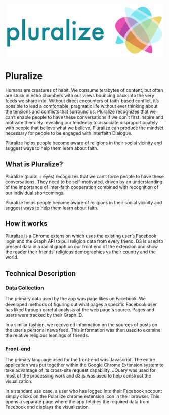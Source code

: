 ![alt text](https://raw.githubusercontent.com/wlong0827/pluralize/master/pluralize/logoPluralize.png)

# Pluralize

Humans are creatures of habit. We consume terabytes of content, but often are stuck in echo chambers with our views bouncing back into the very feeds we share into. Without direct encounters of faith-based conflict, it’s possible to lead a comfortable, pragmatic life without ever thinking about the tensions and conflicts that surround us. Pluralize recognizes that we can’t enable people to have these conversations if we don't first inspire and motivate them. By revealing our tendency to associate disproportionately with people that believe what we believe, Pluralize can produce the mindset necessary for people to be engaged with Interfaith Dialogue.

Pluralize helps people become aware of religions in their social vicinity and suggest ways to help them learn about faith.

## What is Pluralize? 

Pluralize (plural + eyes) recognizes that we can’t force people to have these conversations. They need to be self-motivated, driven by an understanding of the importance of inter-faith cooperation combined with recognition of our individual shortcomings.

Pluralize helps people become aware of religions in their social vicinity and suggest ways to help them learn about faith.

## How it works
Pluralize is a Chrome extension which uses the existing user’s Facebook login and the Graph API to pull religion data from every friend. D3 is used to present data in a radial graph on our front end of the extension and show the reader their friends’ religious demographics vs their country and the world.

## Technical Description
### Data Collection
The primary data used by the app was page likes on Facebook. We developed methods of figuring out what pages a specific Facebook user has liked through careful analysis of the web page's source. Pages and users were tracked by their Graph ID. 

In a similar fashion, we recovered information on the sources of posts on the user's personal news feed. This information was then used to examine the relative religious leanings of friends.


### Front-end
The primary language used for the front-end was Javascript. The entire application was put together within the Google Chrome Extension system to take advantage of its cross-site request capability. JQuery was used for most of the processing work and d3.js was used to help construct the visualization.

In a standard use case, a user who has logged into their Facebook account simply clicks on the Pularlize chrome extension icon in their browser. This opens a separate page where the app fetches the required data from Facebook and displays the visualization.






